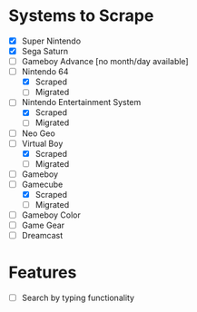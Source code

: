 # Systems to Scrape

- [x] Super Nintendo
- [x] Sega Saturn
- [ ] Gameboy Advance [no month/day available]
- [ ] Nintendo 64
  - [x] Scraped
  - [ ] Migrated
- [ ] Nintendo Entertainment System
  - [x] Scraped
  - [ ] Migrated
- [ ] Neo Geo
- [ ] Virtual Boy
  - [x] Scraped
  - [ ] Migrated
- [ ] Gameboy
- [ ] Gamecube
  - [x] Scraped
  - [ ] Migrated
- [ ] Gameboy Color
- [ ] Game Gear
- [ ] Dreamcast

# Features

- [ ] Search by typing functionality